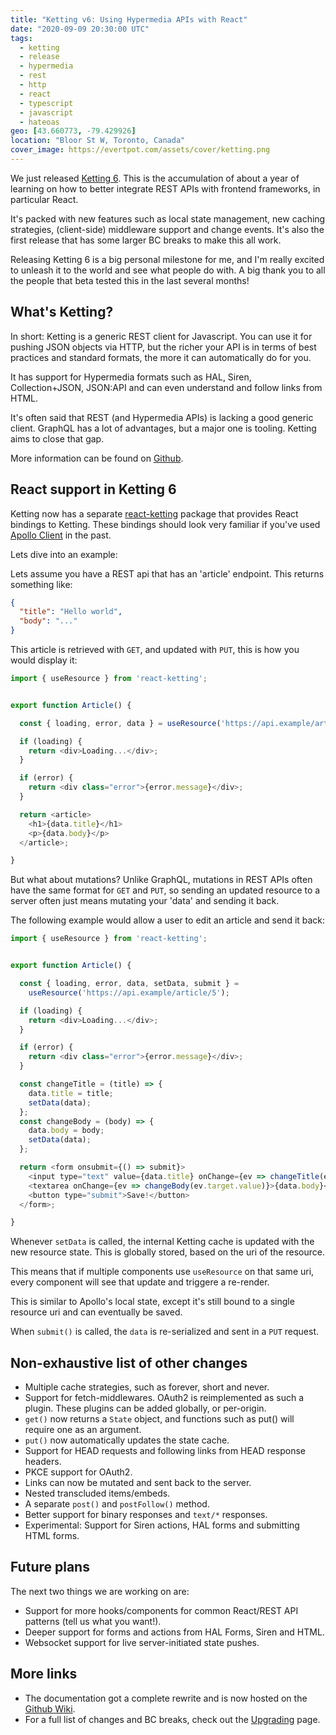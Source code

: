 ```yaml
---
title: "Ketting v6: Using Hypermedia APIs with React"
date: "2020-09-09 20:30:00 UTC"
tags:
  - ketting
  - release
  - hypermedia
  - rest
  - http
  - react
  - typescript
  - javascript
  - hateoas
geo: [43.660773, -79.429926]
location: "Bloor St W, Toronto, Canada"
cover_image: https://evertpot.com/assets/cover/ketting.png
---
```


We just released [Ketting 6][1]. This is the accumulation of about a year
of learning on how to better integrate REST APIs with frontend frameworks,
in particular React.

It's packed with new features such as local state management, new caching
strategies, (client-side) middleware support and change events. It's also
the first release that has some larger BC breaks to make this all work.

Releasing Ketting 6 is a big personal milestone for me, and I'm really excited
to unleash it to the world and see what people do with. A big thank you to
all the people that beta tested this in the last several months!

What's Ketting?
---------------

In short: Ketting is a generic REST client for Javascript. You can use it
for pushing JSON objects via HTTP, but the richer your API is in terms of
best practices and standard formats, the more it can automatically do for
you.

It has support for Hypermedia formats such as HAL, Siren, Collection+JSON,
JSON:API and can even understand and follow links from HTML.

It's often said that REST (and Hypermedia APIs) is lacking a good generic
client. GraphQL has a lot of advantages, but a major one is tooling.
Ketting aims to close that gap.

More information can be found on [Github][1].


React support in Ketting 6
--------------------------

Ketting now has a separate [react-ketting][2] package that provides React
bindings to Ketting. These bindings should look very familiar if you've
used [Apollo Client][3] in the past.

Lets dive into an example:

Lets assume you have a REST api that has an 'article' endpoint. This returns
something like:

```json
{
  "title": "Hello world",
  "body": "..."
}
```

This article is retrieved with `GET`, and updated with `PUT`, this is how
you would display it:

```javascript
import { useResource } from 'react-ketting';


export function Article() {

  const { loading, error, data } = useResource('https://api.example/article/5');

  if (loading) {
    return <div>Loading...</div>;
  }

  if (error) {
    return <div class="error">{error.message}</div>;
  }

  return <article>
    <h1>{data.title}</h1>
    <p>{data.body}</p>
  </article>;

}
```

But what about mutations? Unlike GraphQL, mutations in REST APIs often have
the same format for `GET` and `PUT`, so sending an updated resource to a
server often just means mutating your 'data' and sending it back.

The following example would allow a user to edit an article and send it back:

```javascript
import { useResource } from 'react-ketting';


export function Article() {

  const { loading, error, data, setData, submit } = 
    useResource('https://api.example/article/5');

  if (loading) {
    return <div>Loading...</div>;
  }

  if (error) {
    return <div class="error">{error.message}</div>;
  }

  const changeTitle = (title) => {
    data.title = title;
    setData(data);
  };
  const changeBody = (body) => {
    data.body = body;
    setData(data);
  };

  return <form onsubmit={() => submit}>
    <input type="text" value={data.title} onChange={ev => changeTitle(ev.target.value)  />
    <textarea onChange={ev => changeBody(ev.target.value)}>{data.body}</textarea>
    <button type="submit">Save!</button>
  </form>;

}
```

Whenever `setData` is called, the internal Ketting cache is updated with the new
resource state. This is globally stored, based on the uri of the resource.

This means that if multiple components use `useResource` on that same uri,
every component will see that update and triggere a re-render.

This is similar to Apollo's local state, except it's still bound to a single
resource uri and can eventually be saved.

When `submit()` is called, the `data` is re-serialized and sent in a `PUT`
request.

Non-exhaustive list of other changes
------------------------------------

* Multiple cache strategies, such as forever, short and never.
* Support for fetch-middlewares. OAuth2 is reimplemented as such a plugin.
  These plugins can be added globally, or per-origin.
* `get()` now returns a `State` object, and functions such as put() will require
  one as an argument.
* `put()` now automatically updates the state cache.
* Support for HEAD requests and following links from HEAD response headers.
* PKCE support for OAuth2.
* Links can now be mutated and sent back to the server.
* Nested transcluded items/embeds.
* A separate `post()` and `postFollow()` method.
* Better support for binary responses and `text/*` responses.
* Experimental: Support for Siren actions, HAL forms and submitting HTML forms.

Future plans
------------

The next two things we are working on are:

* Support for more hooks/components for common React/REST API patterns
  (tell us what you want!).
* Deeper support for forms and actions from HAL Forms, Siren and HTML.
* Websocket support for live server-initiated state pushes.

More links
----------

* The documentation got a complete rewrite and is now hosted on the
  [Github Wiki][5].
* For a full list of changes and BC breaks, check out the [Upgrading][4] page.


[1]: https://github.com/badgateway/ketting/
[2]: https://github.com/badgateway/react-ketting
[3]: https://www.apollographql.com/docs/react/
[4]: https://github.com/badgateway/ketting/wiki/Upgrading
[5]: https://github.com/badgateway/ketting/wiki
